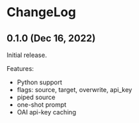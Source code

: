 # ChangeLog

## 0.1.0 (Dec 16, 2022)
Initial release.

Features:
- Python support
- flags: source, target, overwrite, api_key
- piped source
- one-shot prompt
- OAI api-key caching

